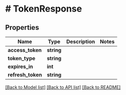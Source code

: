 # # TokenResponse

## Properties

Name | Type | Description | Notes
------------ | ------------- | ------------- | -------------
**access_token** | **string** |  | 
**token_type** | **string** |  | 
**expires_in** | **int** |  | 
**refresh_token** | **string** |  | 

[[Back to Model list]](../../README.md#documentation-for-models) [[Back to API list]](../../README.md#documentation-for-api-endpoints) [[Back to README]](../../README.md)


